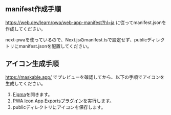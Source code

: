 ## manifest作成手順

https://web.dev/learn/pwa/web-app-manifest?hl=ja に従ってmanifest.jsonを作成してください。

next-pwaを使っているので、Next.jsのmanifest.tsで設定せず、publicディレクトリにmanifest.jsonを配置してください。

## アイコン生成手順

https://maskable.app/ でプレビューを確認してから、以下の手順でアイコンを生成してください。

1. [Figma](https://www.figma.com/design/UCGzyKbyKlVmgoAqUcFjKH/%E9%9B%80%E9%AC%BC%E9%8C%B2?node-id=32-178&t=ov1wYg4v7PxchOs7-11)を開きます。
2. [PWA Icon App Exportsプラグイン](https://www.figma.com/community/plugin/771341909571444129)を実行します。
3. publicディレクトリにアイコンを保存します。
